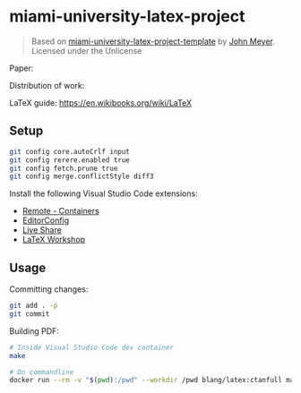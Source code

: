 [Live Share]: https://visualstudio.microsoft.com/services/live-share/
[EditorConfig]: https://marketplace.visualstudio.com/items?itemName=EditorConfig.EditorConfig
[LaTeX Workshop]: https://marketplace.visualstudio.com/items?itemName=James-Yu.latex-workshop
[Remote - Containers]: https://marketplace.visualstudio.com/items?itemName=ms-vscode-remote.remote-containers
[miami-university-latex-project-template]: https://github.com/0x326/miami-university-latex-project-template
[John Meyer]: https://github.com/0x326

# miami-university-latex-project

> Based on [miami-university-latex-project-template] by [John Meyer].
> Licensed under the Unlicense

Paper:

Distribution of work:

LaTeX guide: <https://en.wikibooks.org/wiki/LaTeX>

## Setup

```bash
git config core.autoCrlf input
git config rerere.enabled true
git config fetch.prune true
git config merge.conflictStyle diff3
```

Install the following Visual Studio Code extensions:

- [Remote - Containers]
- [EditorConfig]
- [Live Share]
- [LaTeX Workshop]

## Usage

Committing changes:

```bash
git add . -p
git commit
```

Building PDF:

```bash
# Inside Visual Studio Code dev container
make

# On commandline
docker run --rm -v "$(pwd):/pwd" --workdir /pwd blang/latex:ctanfull make
```
